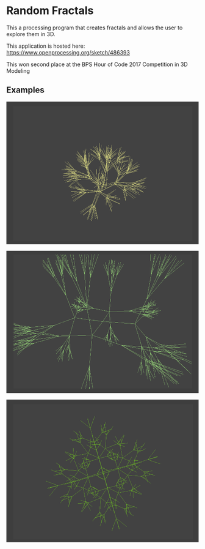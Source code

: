 # Random Fractals
This a processing program that creates fractals and allows the user to explore them in 3D. 

This application is hosted here: https://www.openprocessing.org/sketch/486393

This won second place at the BPS Hour of Code 2017 Competition in 3D Modeling

## Examples
![Image of Example 1](./resources/images/Example1.png)

![Image of Example 1](./resources/images/Example2.png)

![Image of Example 1](./resources/images/Example3.png)
